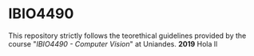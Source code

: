 
# IBIO4490
This repository strictly follows the teorethical guidelines provided by the course "*IBIO4490 - Computer Vision*" at Uniandes. 
**2019**
Hola
ll
